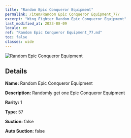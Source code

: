 ```yaml
---
title: "Random Epic Conqueror Equipment"
permalink: /item/Random Epic Conqueror Equipment_77/
excerpt: "Wing Fighter Random Epic Conqueror Equipment"
last_modified_at: 2023-08-09
locale: en
ref: "Random Epic Conqueror Equipment_77.md"
toc: false
classes: wide
---
```



 ![Random Epic Conqueror Equipment](/images/item/Random_Epic_Conqueror_Equipment_p.png)



## Details

 **Name:** Random Epic Conqueror Equipment 

 **Description:** Randomly get one Epic Conqueror Equipment

 **Rarity:** 1 

 **Type:** 57 

 **Suction:** false 

 **Auto Suction:** false 


